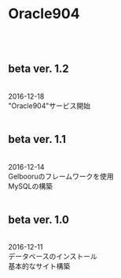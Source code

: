 # Oracle904
<br>
<br>
<h2>beta ver. 1.2</h2><br>
2016-12-18<br>
"Oracle904"サービス開始<br>
<br>
<h2>beta ver. 1.1</h2><br>
2016-12-14<br>
Gelbooruのフレームワークを使用<br>
MySQLの構築<br>
<br>
<h2>beta ver. 1.0</h2><br>
2016-12-11<br>
データベースのインストール<br>
基本的なサイト構築<br>
